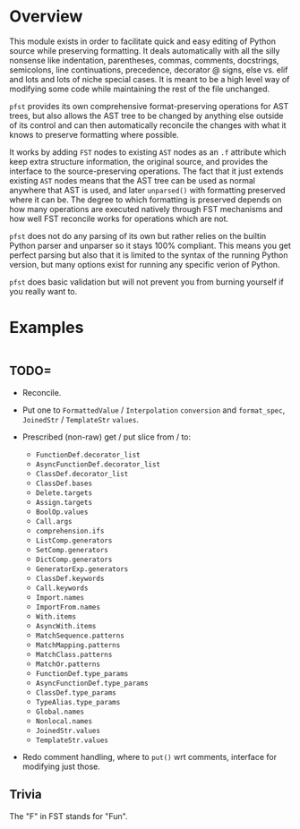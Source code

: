 # Overview

This module exists in order to facilitate quick and easy editing of Python source while preserving formatting. It deals automatically with all the silly nonsense like indentation, parentheses, commas, comments, docstrings, semicolons, line continuations, precedence, decorator @ signs, else vs. elif and lots and lots of niche special cases. It is meant to be a high level way of modifying some code while maintaining the rest of the file unchanged.

`pfst` provides its own comprehensive format-preserving operations for AST trees, but also allows the AST tree to be changed by anything else outside of its control and can then automatically reconcile the changes with what it knows to preserve formatting where possible.

It works by adding `FST` nodes to existing `AST` nodes as an `.f` attribute which keep extra structure information, the original source, and provides the interface to the source-preserving operations.  The fact that it just extends existing `AST` nodes means that the AST tree can be used as normal anywhere that AST is used, and later `unparsed()` with formatting preserved where it can be. The degree to which formatting is preserved depends on how many operations are executed natively through FST mechanisms and how well FST reconcile works for operations which are not.

`pfst` does not do any parsing of its own but rather relies on the builtin Python parser and unparser so it stays 100% compliant. This means you get perfect parsing but also that it is limited to the syntax of the running Python version, but many options exist for running any specific verion of Python.

`pfst` does basic validation but will not prevent you from burning yourself if you really want to.

# Examples

```py
```






## TODO=

* Reconcile.

* Put one to `FormattedValue` / `Interpolation` `conversion` and `format_spec`, `JoinedStr` / `TemplateStr` `values`.

* Prescribed (non-raw) get / put slice from / to:
  * `FunctionDef.decorator_list`
  * `AsyncFunctionDef.decorator_list`
  * `ClassDef.decorator_list`
  * `ClassDef.bases`
  * `Delete.targets`
  * `Assign.targets`
  * `BoolOp.values`
  * `Call.args`
  * `comprehension.ifs`
  * `ListComp.generators`
  * `SetComp.generators`
  * `DictComp.generators`
  * `GeneratorExp.generators`
  * `ClassDef.keywords`
  * `Call.keywords`
  * `Import.names`
  * `ImportFrom.names`
  * `With.items`
  * `AsyncWith.items`
  * `MatchSequence.patterns`
  * `MatchMapping.patterns`
  * `MatchClass.patterns`
  * `MatchOr.patterns`
  * `FunctionDef.type_params`
  * `AsyncFunctionDef.type_params`
  * `ClassDef.type_params`
  * `TypeAlias.type_params`
  * `Global.names`
  * `Nonlocal.names`
  * `JoinedStr.values`
  * `TemplateStr.values`

* Redo comment handling, where to `put()` wrt comments, interface for modifying just those.


## Trivia

The "F" in FST stands for "Fun".
